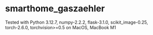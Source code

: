 # smarthome_gaszaehler


Tested with Python 3.12.7, numpy-2.2.2, flask-3.1.0, scikit_image-0.25, torch-2.6.0, torchvision>=0.5 on MacOS, MacBook M1